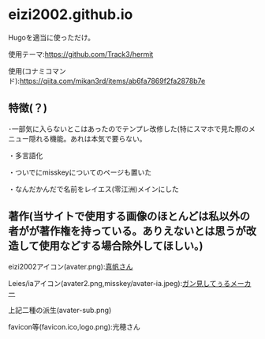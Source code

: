 # eizi2002.github.io
Hugoを適当に使っただけ。

使用テーマ:https://github.com/Track3/hermit

使用(コナミコマンド):https://qiita.com/mikan3rd/items/ab6fa7869f2fa2878b7e

## 特徴(？)

･一部気に入らないとこはあったのでテンプレ改修した(特にスマホで見た際のメニュー隠れる機能。あれは本気で要らない。

・多言語化

・ついでにmisskeyについてのページも置いた

・なんだかんだで名前をレイエス(零江洲)メインにした

## 著作(当サイトで使用する画像のほとんどは私以外の者がが著作権を持っている。ありえないとは思うが改造して使用などする場合除外してほしい。)
eizi2002アイコン(avater.png):[真帆さん](https://twitter.com/meynico_maho)

Leies/iaアイコン(avater2.png,misskey/avater-ia.jpeg):[ガン見してぅるメーカー](https://picrew.me/image_maker/36849)

上記二種の派生(avater-sub.png)

favicon等(favicon.ico,logo.png):光穂さん
